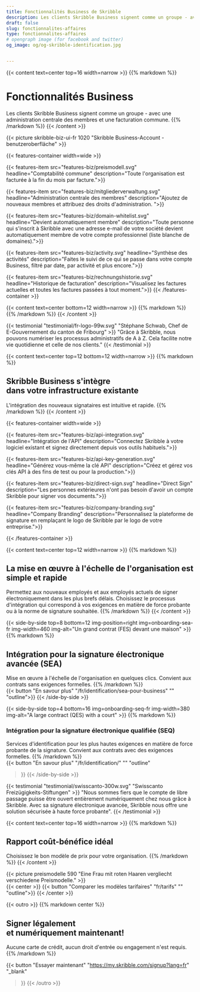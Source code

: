 ```yaml
---
title: Fonctionnalités Business de Skribble
description: Les clients Skribble Business signent comme un groupe - avec une administration centrale des membres et une facturation commune. L’intégration des nouveaux signataires est intuitive et rapide.
draft: false
slug: fonctionnalites-affaires
type: fonctionnalites-affaires
# opengraph image (for facebook and twitter)
og_image: og/og-skribble-identification.jpg


---
```


{{< content text=center top=16 width=narrow >}}
{{% markdown %}}
# Fonctionnalités Business
Les clients Skribble Business signent comme un groupe -
avec une administration centrale des membres et une facturation commune.
{{% /markdown %}}
{{< /content >}}

{{< picture skribble-biz-ui-fr 1020 "Skribble Business-Account - benutzeroberfläche" >}}

{{< features-container width=wide >}}

  {{< features-item src="features-biz/preismodell.svg"
    headline="Comptabilité commune"
    description="Toute l'organisation est facturée à la fin du mois par facture.">}}

  {{< features-item src="features-biz/mitgliederverwaltung.svg"
    headline="Administration centrale des membres"
    description="Ajoutez de nouveaux membres et attribuez des droits d'administration. ">}}

  {{< features-item src="features-biz/domain-whitelist.svg"
    headline="Devient automatiquement membre"
    description="Toute personne qui s'inscrit à Skribble avec une adresse e-mail de votre société devient automatiquement membre de votre compte professionnel (liste blanche de domaines).">}}

  {{< features-item src="features-biz/activity.svg"
    headline="Synthèse des activités"
    description="Faites le suivi de ce qui se passe dans votre compte Business, filtré par date, par activité et plus encore.">}}

  {{< features-item src="features-biz/rechnungshistorie.svg"
    headline="Historique de facturation"
    description="Visualisez les factures actuelles et toutes les factures passées à tout moment.">}}
{{< /features-container >}}

{{< content text=center bottom=12 width=narrow >}}
{{% markdown %}}
{{% /markdown %}}
{{< /content >}}

[//]: # (--------------------------------------------------------------------------------------------------------------)

{{< testimonial "testimonial/fr-logo-99w.svg" "Stéphane Schwab, Chef de E-Gouvernement du canton de Fribourg" >}}
"Grâce à Skribble, nous pouvons numériser les processus administratifs de A à Z.
Cela facilite notre vie quotidienne et celle de nos clients." {{< /testimonial >}}

[//]: # (--------------------------------------------------------------------------------------------------------------)

{{< content text=center top=12 bottom=12 width=narrow >}}
{{% markdown %}}
## Skribble Business s'intègre <br class="hide-for-mobile">dans votre infrastructure existante
L'intégration des nouveaux signataires est intuitive et rapide.
{{% /markdown %}}
{{< /content >}}

{{< features-container width=wide >}}

  {{< features-item src="features-biz/api-integration.svg"
    headline="Intégration de l'API"
    description="Connectez Skribble à votre logiciel existant et signez directement depuis vos outils habituels.">}}

  {{< features-item src="features-biz/api-key-generation.svg"
    headline="Générez vous-même la clé API"
    description="Créez et gérez vos clés API à des fins de test ou pour la production.">}}

  {{< features-item src="features-biz/direct-sign.svg"
    headline="Direct Sign"
    description="Les personnes extérieures n'ont pas besoin d'avoir un compte Skribble pour signer vos documents.">}}
    
  {{< features-item src="features-biz/company-branding.svg"
    headline="Company Branding"
    description="Personnalisez la plateforme de signature en remplaçant le logo de Skribble par le logo de votre entreprise.">}}

{{< /features-container >}}

[//]: # (--------------------------------------------------------------------------------------------------------------)

{{< content text=center top=12 width=narrow >}}
{{% markdown %}}
## La mise en œuvre à l'échelle de l'organisation est simple et rapide
Permettez aux nouveaux employés et aux employés actuels de signer électroniquement dans les plus brefs délais. Choisissez le processus d'intégration
qui correspond à vos exigences en matière de force probante
ou à la norme de signature souhaitée.
{{% /markdown %}}
{{< /content >}}

[//]: # (--------------------------------------------------------------------------------------------------------------)

{{< side-by-side top=8 bottom=12 img-position=right img=onboarding-sea-fr img-width=460 img-alt="Un grand contrat (FES) devant une maison" >}}
{{% markdown %}}
## Intégration pour la signature électronique avancée (SEA)
Mise en œuvre à l'échelle de l'organisation en quelques clics. Convient aux contrats sans exigences formelles.
{{% /markdown %}}
<br>
{{< button
  "En savour plus"
  "/fr/identification/sea-pour-business"
  ""
  "outline">}}
{{< /side-by-side >}}

[//]: # (--------------------------------------------------------------------------------------------------------------)

{{< side-by-side top=4 bottom=16 img=onboarding-seq-fr img-width=380 img-alt="A large contract (QES) with a court" >}}
{{% markdown %}}
### Intégration pour la signature électronique qualifiée (SEQ)
Services d'identification pour les plus hautes exigences en matière de force probante de la signature. Convient aux contrats avec des exigences formelles.
{{% /markdown %}}
<br>
{{< button
  "En savour plus"
  "/fr/identification/"
  ""
  "outline"
>}}
{{< /side-by-side >}}

[//]: # (--------------------------------------------------------------------------------------------------------------)

{{< testimonial "testimonial/swisscanto-300w.svg" "Swisscanto Freizügigkeits-Stiftungen" >}}
"Nous sommes fiers que le compte de libre passage puisse être ouvert entièrement numériquement chez nous grâce à Skribble. Avec sa signature électronique avancée, Skribble nous offre une solution sécurisée à haute force probante". {{< /testimonial >}}

[//]: # (--------------------------------------------------------------------------------------------------------------)

{{< content text=center top=16 width=narrow >}}
{{% markdown %}}
## Rapport coût-bénéfice idéal
Choisissez le bon modèle de prix pour votre organisation.
{{% /markdown %}}
{{< /content >}}

{{< picture preismodelle 590 "Eine Frau mit roten Haaren vergliecht verschiedene Preismodelle." >}}
<br>
{{< center >}}
{{< button
  "Comparer les modèles tarifaires"
  "fr/tarifs"
  ""
  "outline">}}
{{< /center >}}

[//]: # (--------------------------------------------------------------------------------------------------------------)

{{< outro >}}
{{% markdown center %}}
## Signer légalement <br class="hide-for-mobile">et numériquement maintenant!
Aucune carte de crédit, aucun droit d'entrée
ou engagement n'est requis.
{{% /markdown %}}

{{< button
  "Essayer maintenant"
  "https://my.skribble.com/signup?lang=fr"
  "_blank"
>}}
{{< /outro >}}
